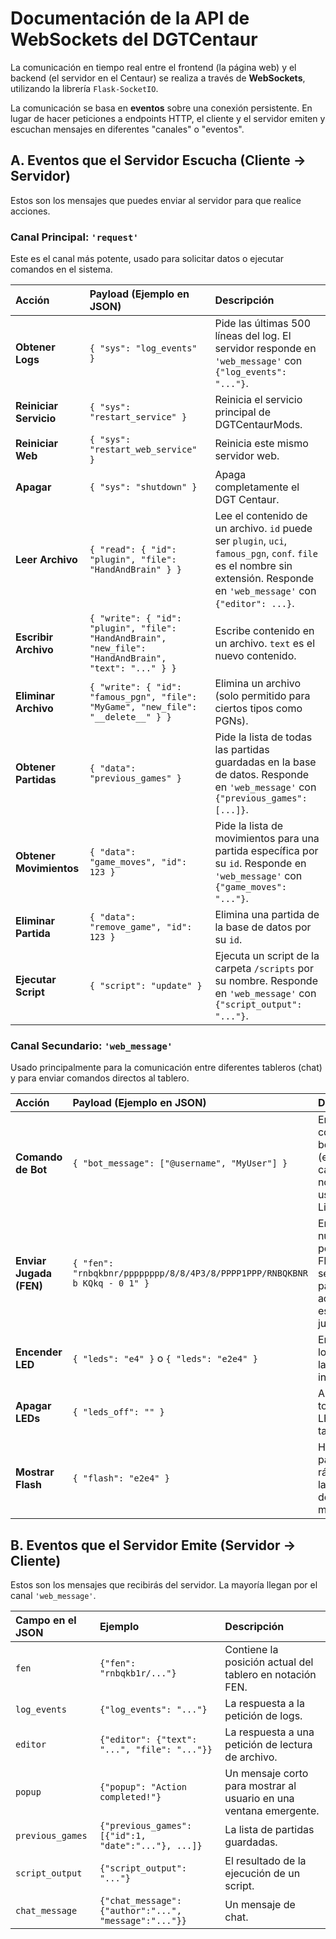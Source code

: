 # Documentación de la API de WebSockets del DGTCentaur

La comunicación en tiempo real entre el frontend (la página web) y el backend (el servidor en el Centaur) se realiza a través de **WebSockets**, utilizando la librería `Flask-SocketIO`.

La comunicación se basa en **eventos** sobre una conexión persistente. En lugar de hacer peticiones a endpoints HTTP, el cliente y el servidor emiten y escuchan mensajes en diferentes "canales" o "eventos".

## A. Eventos que el Servidor Escucha (Cliente -> Servidor)

Estos son los mensajes que puedes enviar al servidor para que realice acciones.

### **Canal Principal: `'request'`**

Este es el canal más potente, usado para solicitar datos o ejecutar comandos en el sistema.

| Acción                  | Payload (Ejemplo en JSON)                                                                            | Descripción                                                                                                                                                                 |
| :---------------------- | :--------------------------------------------------------------------------------------------------- | :-------------------------------------------------------------------------------------------------------------------------------------------------------------------------- |
| **Obtener Logs**        | `{ "sys": "log_events" }`                                                                            | Pide las últimas 500 líneas del log. El servidor responde en `'web_message'` con `{"log_events": "..."}`.                                                                   |
| **Reiniciar Servicio**  | `{ "sys": "restart_service" }`                                                                       | Reinicia el servicio principal de DGTCentaurMods.                                                                                                                           |
| **Reiniciar Web**       | `{ "sys": "restart_web_service" }`                                                                   | Reinicia este mismo servidor web.                                                                                                                                           |
| **Apagar**              | `{ "sys": "shutdown" }`                                                                              | Apaga completamente el DGT Centaur.                                                                                                                                         |
| **Leer Archivo**        | `{ "read": { "id": "plugin", "file": "HandAndBrain" } }`                                             | Lee el contenido de un archivo. `id` puede ser `plugin`, `uci`, `famous_pgn`, `conf`. `file` es el nombre sin extensión. Responde en `'web_message'` con `{"editor": ...}`. |
| **Escribir Archivo**    | `{ "write": { "id": "plugin", "file": "HandAndBrain", "new_file": "HandAndBrain", "text": "..." } }` | Escribe contenido en un archivo. `text` es el nuevo contenido.                                                                                                              |
| **Eliminar Archivo**    | `{ "write": { "id": "famous_pgn", "file": "MyGame", "new_file": "__delete__" } }`                    | Elimina un archivo (solo permitido para ciertos tipos como PGNs).                                                                                                           |
| **Obtener Partidas**    | `{ "data": "previous_games" }`                                                                       | Pide la lista de todas las partidas guardadas en la base de datos. Responde en `'web_message'` con `{"previous_games": [...]}`.                                             |
| **Obtener Movimientos** | `{ "data": "game_moves", "id": 123 }`                                                                | Pide la lista de movimientos para una partida específica por su `id`. Responde en `'web_message'` con `{"game_moves": "..."}`.                                              |
| **Eliminar Partida**    | `{ "data": "remove_game", "id": 123 }`                                                               | Elimina una partida de la base de datos por su `id`.                                                                                                                        |
| **Ejecutar Script**     | `{ "script": "update" }`                                                                             | Ejecuta un script de la carpeta `/scripts` por su nombre. Responde en `'web_message'` con `{"script_output": "..."}`.                                                       |

### **Canal Secundario: `'web_message'`**

Usado principalmente para la comunicación entre diferentes tableros (chat) y para enviar comandos directos al tablero.

| Acción                  | Payload (Ejemplo en JSON)                                                 | Descripción                                                                         |
| :---------------------- | :------------------------------------------------------------------------ | :---------------------------------------------------------------------------------- |
| **Comando de Bot**      | `{ "bot_message": ["@username", "MyUser"] }`                              | Envía un comando al bot interno (ej: para cambiar el nombre de usuario de Lichess). |
| **Enviar Jugada (FEN)** | `{ "fen": "rnbqkbnr/pppppppp/8/8/4P3/8/PPPP1PPP/RNBQKBNR b KQkq - 0 1" }` | Envía una nueva posición FEN al servidor para actualizar el estado del juego.       |
| **Encender LED**        | `{ "leds": "e4" }` o `{ "leds": "e2e4" }`                                 | Enciende los LEDs de las casillas indicadas.                                        |
| **Apagar LEDs**         | `{ "leds_off": "" }`                                                      | Apaga todos los LEDs del tablero.                                                   |
| **Mostrar Flash**       | `{ "flash": "e2e4" }`                                                     | Hace un parpadeo rápido en las casillas de un movimiento.                           |

## B. Eventos que el Servidor Emite (Servidor -> Cliente)

Estos son los mensajes que recibirás del servidor. La mayoría llegan por el canal `'web_message'`.

| Campo en el JSON | Ejemplo                                               | Descripción                                                        |
| :--------------- | :---------------------------------------------------- | :----------------------------------------------------------------- |
| `fen`            | `{"fen": "rnbqkb1r/..."}`                             | Contiene la posición actual del tablero en notación FEN.           |
| `log_events`     | `{"log_events": "..."}`                               | La respuesta a la petición de logs.                                |
| `editor`         | `{"editor": {"text": "...", "file": "..."}}`          | La respuesta a una petición de lectura de archivo.                 |
| `popup`          | `{"popup": "Action completed!"}`                      | Un mensaje corto para mostrar al usuario en una ventana emergente. |
| `previous_games` | `{"previous_games": [{"id":1, "date":"..."}, ...]}`   | La lista de partidas guardadas.                                    |
| `script_output`  | `{"script_output": "..."}`                            | El resultado de la ejecución de un script.                         |
| `chat_message`   | `{"chat_message": {"author":"...", "message":"..."}}` | Un mensaje de chat.                                                |
